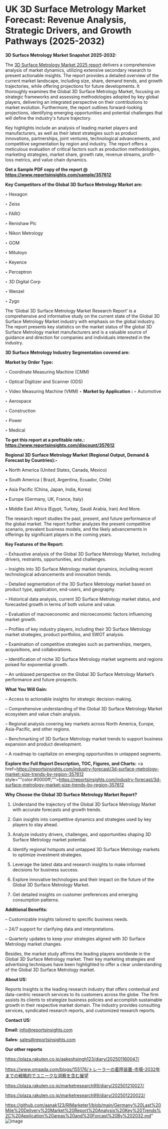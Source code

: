# UK 3D Surface Metrology Market Forecast: Revenue Analysis, Strategic Drivers, and Growth Pathways (2025-2032)

<strong>3D Surface Metrology Market Snapshot 2025-2032:</strong>

The <a href=https://www.reportsinsights.com/sample/357612>3D Surface Metrology Market 2025 report</a> delivers a comprehensive analysis of market dynamics, utilizing extensive secondary research to present actionable insights. The report provides a detailed overview of the current market landscape, including size, share, demand trends, and growth trajectories, while offering projections for future developments. It thoroughly examines the Global 3D Surface Metrology Market, focusing on strategic frameworks and assessing methodologies adopted by key global players, delivering an integrated perspective on their contributions to market evolution. Furthermore, the report outlines forward-looking projections, identifying emerging opportunities and potential challenges that will define the industry's future trajectory.

Key highlights include an analysis of leading market players and manufacturers, as well as their latest strategies such as product innovations, partnerships, joint ventures, technological advancements, and competitive segmentation by region and industry. The report offers a meticulous evaluation of critical factors such as production methodologies, marketing strategies, market share, growth rate, revenue streams, profit-loss metrics, and value chain dynamics.

<strong>Get a Sample PDF copy of the report @ <a href=https://www.reportsinsights.com/sample/357612 style=color:#0000ff;>https://www.reportsinsights.com/sample/357612</a></strong>

<strong>Key Competitors of the Global 3D Surface Metrology Market are:</strong>

‣ Hexagon

‣ Zeiss

‣ FARO

‣ Renishaw Plc

‣ Nikon Metrology

‣ GOM

‣ Mitutoyo

‣ Keyence

‣ Perceptron

‣ 3D Digital Corp

‣ Wenzel

‣ Zygo

The ‘Global 3D Surface Metrology Market Research Report’ is a comprehensive and informative study on the current state of the Global 3D Surface Metrology Market industry with emphasis on the global industry. The report presents key statistics on the market status of the global 3D Surface Metrology market manufacturers and is a valuable source of guidance and direction for companies and individuals interested in the industry.

<strong>3D Surface Metrology Industry Segmentation covered are:</strong>

<strong>Market by Order Type: </strong>

‣ Coordinate Measuring Machine (CMM)

‣ Optical Digitizer and Scanner (ODS)

‣ Video Measuring Machine (VMM)
‣ 
<strong>Market by Application :</strong>
‣ Automotive

‣ Aerospace

‣ Construction

‣ Power

‣ Medical

<strong>To get this report at a profitable rate.: <a href=https://www.reportsinsights.com/discount/357612 style=color:#0000ff;>https://www.reportsinsights.com/discount/357612</a></strong>

<strong>Regional 3D Surface Metrology Market (Regional Output, Demand &amp; Forecast by Countries):-</strong>

• North America (United States, Canada, Mexico)

• South America ( Brazil, Argentina, Ecuador, Chile)

• Asia Pacific (China, Japan, India, Korea)

• Europe (Germany, UK, France, Italy)

• Middle East Africa (Egypt, Turkey, Saudi Arabia, Iran) And More.

The research report studies the past, present, and future performance of the global market. The report further analyzes the present competitive scenario, prevalent business models, and the likely advancements in offerings by significant players in the coming years.

<strong>Key Features of the Report:</strong>

– Exhaustive analysis of the Global 3D Surface Metrology Market, including drivers, restraints, opportunities, and challenges.

– Insights into 3D Surface Metrology market dynamics, including recent technological advancements and innovation trends.

– Detailed segmentation of the 3D Surface Metrology market based on product type, application, end-users, and geography.

– Historical data analysis, current 3D Surface Metrology market status, and forecasted growth in terms of both volume and value.

– Evaluation of macroeconomic and microeconomic factors influencing market growth.

– Profiles of key industry players, including their 3D Surface Metrology market strategies, product portfolios, and SWOT analysis.

– Examination of competitive strategies such as partnerships, mergers, acquisitions, and collaborations.

– Identification of niche 3D Surface Metrology market segments and regions poised for exponential growth.

– An unbiased perspective on the Global 3D Surface Metrology Market’s performance and future prospects.

<strong>What You Will Gain:</strong>

– Access to actionable insights for strategic decision-making.

– Comprehensive understanding of the Global 3D Surface Metrology Market ecosystem and value chain analysis.

– Regional analysis covering key markets across North America, Europe, Asia-Pacific, and other regions.

– Benchmarking of 3D Surface Metrology market trends to support business expansion and product development.

– A roadmap to capitalize on emerging opportunities in untapped segments.

<strong>Explore the Full Report Description, TOC, Figures, and Charts:</strong>
<a href=https://reportsinsights.com/industry-forecast/3d-surface-metrology-market-size-trends-by-region-357612 style=""color:#0000ff;"">https://reportsinsights.com/industry-forecast/3d-surface-metrology-market-size-trends-by-region-357612</a>

<strong>Why Choose the Global 3D Surface Metrology Market Report?</strong>

1. Understand the trajectory of the Global 3D Surface Metrology Market with accurate forecasts and growth trends.

2. Gain insights into competitive dynamics and strategies used by key players to stay ahead.

3. Analyze industry drivers, challenges, and opportunities shaping 3D Surface Metrology market potential.

4. Identify regional hotspots and untapped 3D Surface Metrology markets to optimize investment strategies.

5. Leverage the latest data and research insights to make informed decisions for business success.

6. Explore innovative technologies and their impact on the future of the Global 3D Surface Metrology Market.

7. Get detailed insights on customer preferences and emerging consumption patterns.

<strong>Additional Benefits:</strong>

– Customizable insights tailored to specific business needs.

– 24/7 support for clarifying data and interpretations.

– Quarterly updates to keep your strategies aligned with 3D Surface Metrology market changes.

Besides, the market study affirms the leading players worldwide in the Global 3D Surface Metrology market. Their key marketing strategies and advertising techniques have been highlighted to offer a clear understanding of the Global 3D Surface Metrology market.

<strong><strong>About US</strong>:</strong>

Reports Insights is the leading research industry that offers contextual and data-centric research services to its customers across the globe. The firm assists its clients to strategize business policies and accomplish sustainable growth in their respective market domain. The industry provides consulting services, syndicated research reports, and customized research reports.

<strong>Contact US:</strong>

<p class=><b>Email:</b> <a href=mailto:info@reportsinsights.com>info@reportsinsights.com</a></p>
<p class=><b>Sales:</b> <a href=mailto:sales@reportsinsights.com>sales@reportsinsights.com</a></p>

<strong>Our other reports</strong>

<a href=https://plaza.rakuten.co.jp/aakeshsingh123/diary/202501160047/>https://plaza.rakuten.co.jp/aakeshsingh123/diary/202501160047/</a>

<a href=https://www.omaada.com/blogs/155176/トレーラーの着陸装置-市場-2032年までの戦略的でユニークな洞察を含む展望>https://www.omaada.com/blogs/155176/トレーラーの着陸装置-市場-2032年までの戦略的でユニークな洞察を含む展望</a>

<a href=https://plaza.rakuten.co.jp/marketresearch99/diary/202501210027/>https://plaza.rakuten.co.jp/marketresearch99/diary/202501210027/</a>

<a href=https://plaza.rakuten.co.jp/marketresearch99/diary/202501220022/>https://plaza.rakuten.co.jp/marketresearch99/diary/202501220022/</a>

<a href=https://github.com/aanak123/RIMarketer1/blob/main/Germany%20Last%20Mile%20Delivery%20Market%20Report%20Analysis%20Key%20Trends%2C%20Application%20areas%20and%20Forcast%20By%202032.md>https://github.com/aanak123/RIMarketer1/blob/main/Germany%20Last%20Mile%20Delivery%20Market%20Report%20Analysis%20Key%20Trends%2C%20Application%20areas%20and%20Forcast%20By%202032.md</a>"
![image](https://github.com/user-attachments/assets/0bd1e8bb-31b5-4df1-8493-ed6f056d2488)
